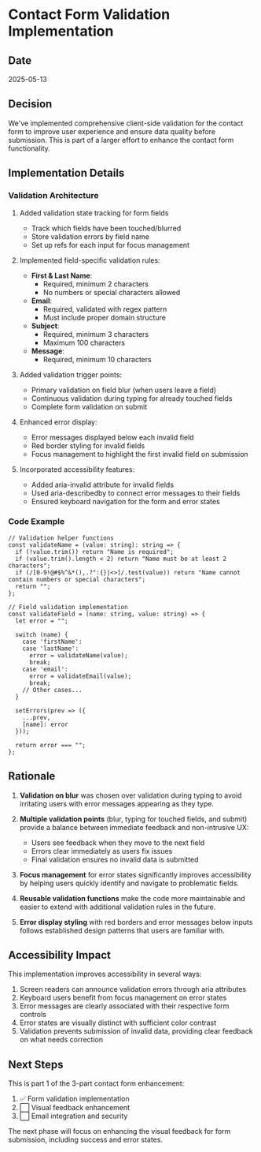# Contact Form Validation Implementation

## Date
2025-05-13

## Decision
We've implemented comprehensive client-side validation for the contact form to improve user experience and ensure data quality before submission. This is part of a larger effort to enhance the contact form functionality.

## Implementation Details

### Validation Architecture
1. Added validation state tracking for form fields
   - Track which fields have been touched/blurred
   - Store validation errors by field name
   - Set up refs for each input for focus management

2. Implemented field-specific validation rules:
   - **First & Last Name**: 
     - Required, minimum 2 characters
     - No numbers or special characters allowed
   - **Email**: 
     - Required, validated with regex pattern
     - Must include proper domain structure
   - **Subject**: 
     - Required, minimum 3 characters
     - Maximum 100 characters
   - **Message**: 
     - Required, minimum 10 characters

3. Added validation trigger points:
   - Primary validation on field blur (when users leave a field)
   - Continuous validation during typing for already touched fields
   - Complete form validation on submit

4. Enhanced error display:
   - Error messages displayed below each invalid field
   - Red border styling for invalid fields
   - Focus management to highlight the first invalid field on submission

5. Incorporated accessibility features:
   - Added aria-invalid attribute for invalid fields
   - Used aria-describedby to connect error messages to their fields
   - Ensured keyboard navigation for the form and error states

### Code Example
```tsx
// Validation helper functions
const validateName = (value: string): string => {
  if (!value.trim()) return "Name is required";
  if (value.trim().length < 2) return "Name must be at least 2 characters";
  if (/[0-9!@#$%^&*(),.?":{}|<>]/.test(value)) return "Name cannot contain numbers or special characters";
  return "";
};

// Field validation implementation
const validateField = (name: string, value: string) => {
  let error = "";
  
  switch (name) {
    case 'firstName':
    case 'lastName':
      error = validateName(value);
      break;
    case 'email':
      error = validateEmail(value);
      break;
    // Other cases...
  }
  
  setErrors(prev => ({
    ...prev,
    [name]: error
  }));
  
  return error === "";
};
```

## Rationale
1. **Validation on blur** was chosen over validation during typing to avoid irritating users with error messages appearing as they type.

2. **Multiple validation points** (blur, typing for touched fields, and submit) provide a balance between immediate feedback and non-intrusive UX:
   - Users see feedback when they move to the next field
   - Errors clear immediately as users fix issues
   - Final validation ensures no invalid data is submitted

3. **Focus management** for error states significantly improves accessibility by helping users quickly identify and navigate to problematic fields.

4. **Reusable validation functions** make the code more maintainable and easier to extend with additional validation rules in the future.

5. **Error display styling** with red borders and error messages below inputs follows established design patterns that users are familiar with.

## Accessibility Impact
This implementation improves accessibility in several ways:
1. Screen readers can announce validation errors through aria attributes
2. Keyboard users benefit from focus management on error states
3. Error messages are clearly associated with their respective form controls
4. Error states are visually distinct with sufficient color contrast
5. Validation prevents submission of invalid data, providing clear feedback on what needs correction

## Next Steps
This is part 1 of the 3-part contact form enhancement:
1. ✅ Form validation implementation
2. ⬜ Visual feedback enhancement
3. ⬜ Email integration and security

The next phase will focus on enhancing the visual feedback for form submission, including success and error states.
